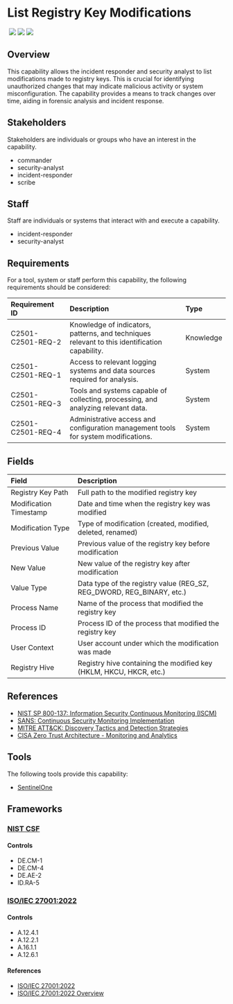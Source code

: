 # List Registry Key Modifications
&nbsp;![](https://img.shields.io/badge/ID-C2501-blue)&nbsp;![](https://img.shields.io/badge/Phase-Identification_%28P0002%29-blue)&nbsp;![](https://img.shields.io/badge/Category-Configuration-blue)
## Overview
This capability allows the incident responder and security analyst to list modifications made to registry keys. This is crucial for identifying unauthorized changes that may indicate malicious activity or system misconfiguration. The capability provides a means to track changes over time, aiding in forensic analysis and incident response.

## Stakeholders
Stakeholders are individuals or groups who have an interest in the capability.

- commander
- security-analyst
- incident-responder
- scribe

## Staff
Staff are individuals or systems that interact with and execute a capability.

- incident-responder
- security-analyst

## Requirements
For a tool, system or staff perform this capability, the following requirements should be considered:

| Requirement ID | Description | Type |
| :--- | :--- | :--- |
| C2501-C2501-REQ-2 | Knowledge of indicators, patterns, and techniques relevant to this identification capability. | Knowledge|
| C2501-C2501-REQ-1 | Access to relevant logging systems and data sources required for analysis. | System|
| C2501-C2501-REQ-3 | Tools and systems capable of collecting, processing, and analyzing relevant data. | System|
| C2501-C2501-REQ-4 | Administrative access and configuration management tools for system modifications. | System|

## Fields
| Field | Description |
| :--- | :--- |
| Registry Key Path | Full path to the modified registry key |
| Modification Timestamp | Date and time when the registry key was modified |
| Modification Type | Type of modification (created, modified, deleted, renamed) |
| Previous Value | Previous value of the registry key before modification |
| New Value | New value of the registry key after modification |
| Value Type | Data type of the registry value (REG_SZ, REG_DWORD, REG_BINARY, etc.) |
| Process Name | Name of the process that modified the registry key |
| Process ID | Process ID of the process that modified the registry key |
| User Context | User account under which the modification was made |
| Registry Hive | Registry hive containing the modified key (HKLM, HKCU, HKCR, etc.) |

## References

- [NIST SP 800-137: Information Security Continuous Monitoring (ISCM)](https://csrc.nist.gov/publications/detail/sp/800-137/final)
- [SANS: Continuous Security Monitoring Implementation](https://www.sans.org/white-papers/36022/)
- [MITRE ATT&CK: Discovery Tactics and Detection Strategies](https://attack.mitre.org/tactics/TA0007/)
- [CISA Zero Trust Architecture - Monitoring and Analytics](https://www.cisa.gov/sites/default/files/publications/CISA_Insights_Implementing_a_Zero_Trust_Architecture.pdf)
## Tools
The following tools provide this capability:

- [SentinelOne](../tool/sentinelone/C2501.md)

## Frameworks
### [NIST CSF](../frameworks/F0003.md)

#### Controls

- DE.CM-1 
- DE.CM-4 
- DE.AE-2 
- ID.RA-5 

### [ISO/IEC 27001:2022](../frameworks/F0002.md)

#### Controls

- A.12.4.1 
- A.12.2.1 
- A.16.1.1 
- A.12.6.1 

#### References

- [ISO/IEC 27001:2022](https://www.iso.org/standard/82875.html)
- [ISO/IEC 27001:2022 Overview](https://www.iso.org/isoiec-27001-information-security.html)